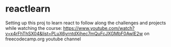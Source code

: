 # reactlearn
Setting up this proj to learn react 
to follow along the challenges and projects while watching the course:
https://www.youtube.com/watch?v=x4rFhThSX04&list=PLuX6yrntdXihec7mQuFcJXGMbF0AwlE2w  on freecodecamp.org youtube channel
